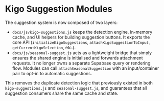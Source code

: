 # Kigo Suggestion Modules

The suggestion system is now composed of two layers:

- `docs/js/kigo-suggestions.js` keeps the detection engine, in-memory cache, and UI helpers for building suggestion buttons. It exports the core API (`initializeKigoSuggestions`, `attachKigoSuggestionToInput`, `getCurrentKigoSelection`, etc.).
- `docs/js/seasonal-suggest.js` acts as a lightweight bridge that simply ensures the shared engine is initialised and forwards attachment requests. It no longer owns a separate Supabase query or rendering flow. Modules can call `attachSeasonalSuggestion` with an input/container pair to opt-in to automatic suggestions.

This removes the duplicate detection logic that previously existed in both `kigo-suggestions.js` and `seasonal-suggest.js`, and guarantees that all suggestion consumers share the same cache and state.
